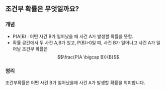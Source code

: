 ## **조건부 확률은 무엇일까요?**

### **개념**
* P(A|B) : 어떤 사건 B가 일어났을 때 사건 A가 발생할 확률을 뜻함. 
* 확률 공간에서 두 사건 A,B가 있고, P(B)>0일 때, 사건 B가 일어나고 사건 A가 일어날 조건부 확률은 
$$\frac{P(A \bigcap B)}{B}$$

### **정리**
조건부확률은 어떤 사건 B가 일어났을때 사건 A가 발생할 확률을 의미합니다. 
